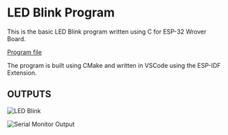 # LED Blink Program

This is the basic LED Blink program written using C for ESP-32 Wrover Board. 

[Program file](./main/main.c)

The program is built using CMake and written in VSCode using the ESP-IDF Extension. 

## OUTPUTS 

![LED Blink](https://media3.giphy.com/media/v1.Y2lkPTc5MGI3NjExZmN6anlybnpnazR1c3ByanZrMGFhZnV5amhpMjk0bnNvbm00cGJsMyZlcD12MV9pbnRlcm5hbF9naWZfYnlfaWQmY3Q9Zw/LgND7TZqRniEa9UWBC/giphy.gif)




![Serial Monitor Output](https://media2.giphy.com/media/v1.Y2lkPTc5MGI3NjExZHRqcnF1Z2hkZnprM2ZnbjV1NTR3N2lkY3YxMDhncW5hY2U3ZXRmMSZlcD12MV9pbnRlcm5hbF9naWZfYnlfaWQmY3Q9Zw/uul2MGRX0W5wY6DedH/giphy.gif)
